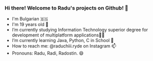 ### Hi there! Welcome to Radu's projects on Github! 👋

- I'm Bulgarian 🇧🇬
- I'm 19 years old 🔋
- I’m currently studying Information Technology superior degree for development of multiplatform applications👨‍💻
- I’m currently learning Java, Python, C in School 🌱
- How to reach me: @raduchiii.ryde on Instagram 📫
- Pronouns: Radu, Radi, Radostin. 😄 
